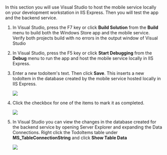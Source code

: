 ﻿In this section you will use Visual Studio to host the mobile service locally on your development workstation in IIS Express. Then you will test the app and the backend service.


1. In Visual Studio, press the F7 key or click **Build Solution** from the **Build** menu to build both the Windows Store app and the mobile service. Verify both projects build with no errors in the output window of Visual Studio

2. In Visual Studio, press the F5 key or click **Start Debugging** from the **Debug** menu to run the app and host the mobile service locally in IIS Express. 

 
3. Enter a new todoitem's text. Then click **Save**. This inserts a new todoItem in the database created by the mobile service hosted locally in IIS Express. 

    ![](./media/mobile-services-dotnet-backend-test-local-service-data/new-local-todoitem.png)

4. Click the checkbox for one of the items to mark it as completed.

    ![](./media/mobile-services-dotnet-backend-test-local-service-data/local-item-checked.png)

5. In Visual Studio you can view the changes in the database created for the backend service by opening Server Explorer and expanding the Data Connections. Right click the TodoItems table under **MS_TableConnectionString** and click **Show Table Data**

    ![](./media/mobile-services-dotnet-backend-test-local-service-data/vs-show-local-table-data.png)